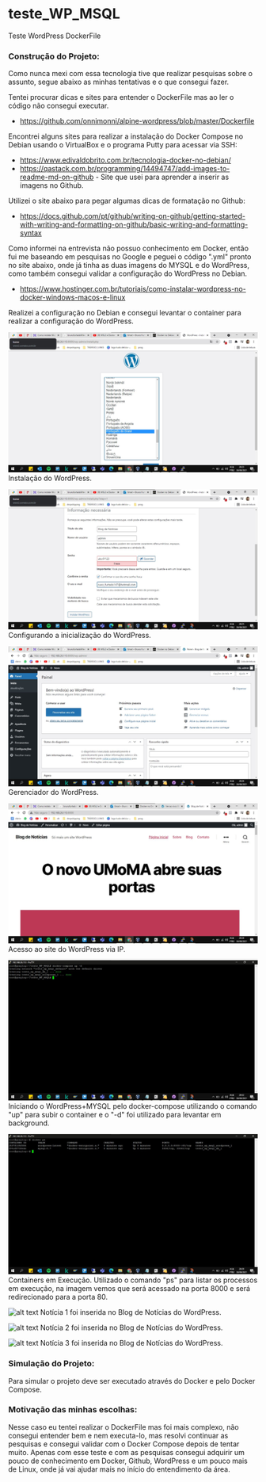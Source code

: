 # teste_WP_MSQL
Teste WordPress DockerFile

### Construção do Projeto:

Como nunca mexi com essa tecnologia tive que realizar pesquisas sobre o assunto, segue abaixo as minhas tentativas e o que consegui fazer.

Tentei procurar dicas e sites para entender o DockerFile mas ao ler o código não consegui executar.
- https://github.com/onnimonni/alpine-wordpress/blob/master/Dockerfile

Encontrei alguns sites para realizar a instalação do Docker Compose no Debian usando o VirtualBox e o programa Putty para acessar via SSH:

- https://www.edivaldobrito.com.br/tecnologia-docker-no-debian/
- https://qastack.com.br/programming/14494747/add-images-to-readme-md-on-github - Site que usei para aprender a inserir as imagens no Github.

Utilizei o site abaixo para pegar algumas dicas de formatação no Github:

- https://docs.github.com/pt/github/writing-on-github/getting-started-with-writing-and-formatting-on-github/basic-writing-and-formatting-syntax

Como informei na entrevista não possuo conhecimento em Docker, então fui me baseando em pesquisas no Google e peguei o código ".yml" pronto no site abaixo, onde já tinha as duas imagens do MYSQL e do WordPress, como também consegui validar a configuração do WordPress no Debian.
- https://www.hostinger.com.br/tutoriais/como-instalar-wordpress-no-docker-windows-macos-e-linux

Realizei a configuração no Debian e consegui levantar o container para realizar a configuração do WordPress.

![alt text](https://raw.githubusercontent.com/brunofurtado9/teste_WP_MSQL/main/screenshots/1%20-%20Instalando%20o%20WordPress.jpg) Instalação do WordPress.

![alt text](https://raw.githubusercontent.com/brunofurtado9/teste_WP_MSQL/main/screenshots/2%20-%20Configurando%20a%20inicializa%C3%A7%C3%A3o%20do%20WordPress.jpg) Configurando a inicialização do WordPress.

![alt text](https://raw.githubusercontent.com/brunofurtado9/teste_WP_MSQL/main/screenshots/3%20-%20Gerenciador%20WordPress.jpg) Gerenciador do WordPress.

![alt text](https://raw.githubusercontent.com/brunofurtado9/teste_WP_MSQL/main/screenshots/4%20-%20Acesso%20ao%20site%20do%20WordPress%20via%20IP.jpg) Acesso ao site do WordPress via IP.

![alt text](https://raw.githubusercontent.com/brunofurtado9/teste_WP_MSQL/main/screenshots/5%20-%20Iniciando%20o%20WordPress%2BMYSQL%20pelo%20docker-compose.jpg) Iniciando o WordPress+MYSQL pelo docker-compose utilizando o comando "up" para subir o container e o "-d" foi utilizado para levantar em background.

![alt text](https://raw.githubusercontent.com/brunofurtado9/teste_WP_MSQL/main/screenshots/6%20-%20Containers%20em%20Execu%C3%A7%C3%A3o.jpg) Containers em Execução. Utilizado o comando "ps" para listar os processos em execução, na imagem vemos que será acessado na porta 8000 e será redirecionado para a porta 80.

![alt text](https://raw.githubusercontent.com/brunofurtado9/teste_WP_MSQL/main/screenshots/7%20-%20Not%C3%ADcia%201%20no%20WordPress.jpg) Notícia 1 foi inserida no Blog de Notícias do WordPress.

![alt text](https://raw.githubusercontent.com/brunofurtado9/teste_WP_MSQL/main/screenshots/8%20-%20Not%C3%ADcia%202%20no%20WordPress.jpg) Notícia 2 foi inserida no Blog de Notícias do WordPress.

![alt text](https://raw.githubusercontent.com/brunofurtado9/teste_WP_MSQL/main/screenshots/9%20-%20Not%C3%ADcia%203%20no%20WordPress.jpg) Notícia 3 foi inserida no Blog de Notícias do WordPress.


### Simulação do Projeto:

Para simular o projeto deve ser executado através do Docker e pelo Docker Compose.

### Motivação das minhas escolhas:

Nesse caso eu tentei realizar o DockerFile mas foi mais complexo, não consegui entender bem e nem executa-lo, mas resolvi continuar as pesquisas e consegui validar com o Docker Compose depois de tentar muito. Apenas com esse teste e com as pesquisas consegui adquirir um pouco de conhecimento em Docker, Github, WordPress e um pouco mais de Linux, onde já vai ajudar mais no início do entendimento da área.

